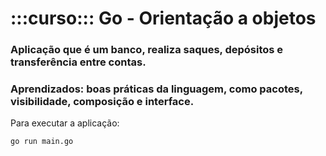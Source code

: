 # :::curso::: Go - Orientação a objetos

### Aplicação que é um banco, realiza saques, depósitos e transferência entre contas. ###
### Aprendizados: boas práticas da linguagem, como pacotes, visibilidade, composição e interface. ###

Para executar a aplicação:

    go run main.go